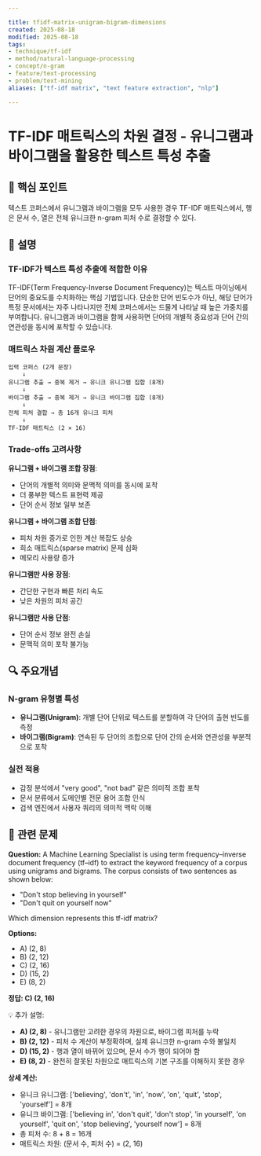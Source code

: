 ```yaml
---

title: tfidf-matrix-unigram-bigram-dimensions
created: 2025-08-18
modified: 2025-08-18
tags:
- technique/tf-idf
- method/natural-language-processing
- concept/n-gram
- feature/text-processing
- problem/text-mining
aliases: ["tf-idf matrix", "text feature extraction", "nlp"]

---
```


# TF-IDF 매트릭스의 차원 결정 - 유니그램과 바이그램을 활용한 텍스트 특성 추출

## 🎯 핵심 포인트

텍스트 코퍼스에서 유니그램과 바이그램을 모두 사용한 경우 TF-IDF 매트릭스에서, 행은 문서 수, 열은 전체 유니크한 n-gram 피처 수로 결정할 수 있다.

## 📝 설명

### TF-IDF가 텍스트 특성 추출에 적합한 이유

TF-IDF(Term Frequency-Inverse Document Frequency)는 텍스트 마이닝에서 단어의 중요도를 수치화하는 핵심 기법입니다. 단순한 단어 빈도수가 아닌, 해당 단어가 특정 문서에서는 자주 나타나지만 전체 코퍼스에서는 드물게 나타날 때 높은 가중치를 부여합니다. 유니그램과 바이그램을 함께 사용하면 단어의 개별적 중요성과 단어 간의 연관성을 동시에 포착할 수 있습니다.

### 매트릭스 차원 계산 플로우

```
입력 코퍼스 (2개 문장)
    ↓
유니그램 추출 → 중복 제거 → 유니크 유니그램 집합 (8개)
    ↓
바이그램 추출 → 중복 제거 → 유니크 바이그램 집합 (8개)
    ↓
전체 피처 결합 → 총 16개 유니크 피처
    ↓
TF-IDF 매트릭스 (2 × 16)
```

### Trade-offs 고려사항

**유니그램 + 바이그램 조합 장점**:
- 단어의 개별적 의미와 문맥적 의미를 동시에 포착
- 더 풍부한 텍스트 표현력 제공
- 단어 순서 정보 일부 보존

**유니그램 + 바이그램 조합 단점**:
- 피처 차원 증가로 인한 계산 복잡도 상승
- 희소 매트릭스(sparse matrix) 문제 심화
- 메모리 사용량 증가

**유니그램만 사용 장점**:
- 간단한 구현과 빠른 처리 속도
- 낮은 차원의 피처 공간

**유니그램만 사용 단점**:
- 단어 순서 정보 완전 손실
- 문맥적 의미 포착 불가능

## 🔍 주요개념

### N-gram 유형별 특성

- **유니그램(Unigram)**: 개별 단어 단위로 텍스트를 분할하여 각 단어의 출현 빈도를 측정
- **바이그램(Bigram)**: 연속된 두 단어의 조합으로 단어 간의 순서와 연관성을 부분적으로 포착

### 실전 적용

- 감정 분석에서 "very good", "not bad" 같은 의미적 조합 포착
- 문서 분류에서 도메인별 전문 용어 조합 인식
- 검색 엔진에서 사용자 쿼리의 의미적 맥락 이해

## 📝 관련 문제

**Question:** A Machine Learning Specialist is using term frequency–inverse document frequency (tf–idf) to extract the keyword frequency of a corpus using unigrams and bigrams. The corpus consists of two sentences as shown below:
- "Don't stop believing in yourself"  
- "Don't quit on yourself now"

Which dimension represents this tf-idf matrix?

**Options:**

- A) (2, 8)
- B) (2, 12)
- C) (2, 16)
- D) (15, 2)
- E) (8, 2)

**정답: C) (2, 16)**

💡 추가 설명:

- **A) (2, 8)** - 유니그램만 고려한 경우의 차원으로, 바이그램 피처를 누락
- **B) (2, 12)** - 피처 수 계산이 부정확하며, 실제 유니크한 n-gram 수와 불일치
- **D) (15, 2)** - 행과 열이 바뀌어 있으며, 문서 수가 행이 되어야 함
- **E) (8, 2)** - 완전히 잘못된 차원으로 매트릭스의 기본 구조를 이해하지 못한 경우

**상세 계산:**
- 유니크 유니그램: ['believing', 'don't', 'in', 'now', 'on', 'quit', 'stop', 'yourself'] = 8개
- 유니크 바이그램: ['believing in', 'don't quit', 'don't stop', 'in yourself', 'on yourself', 'quit on', 'stop believing', 'yourself now'] = 8개
- 총 피처 수: 8 + 8 = 16개
- 매트릭스 차원: (문서 수, 피처 수) = (2, 16)